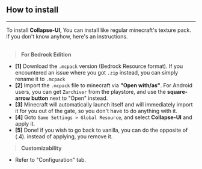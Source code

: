 ## How to install
---
To install **Collapse-UI**, You can install like regular minecraft's texture pack. if you don't know anyhow, here's an instructions.<br><br>
> **For Bedrock Edition**
- **[1]** Download the `.mcpack` version (Bedrock Resource format). If you encountered an issue where you got `.zip` instead, you can simply rename it to `.mcpack`
- **[2]** Import the `.mcpack` file to minecraft via **"Open with/as"**. For Android users, you can get `Zarchiver` from the playstore, and use the **square-arrow button** next to "Open" instead.
- **[3]** Minecraft will automatically launch itself and will immediately import it for you out of the gate, so you don't have to do anything with it.
- **[4]** Goto `Game Settings > Global Resource`, and select **Collapse-UI** and apply it.
- **[5]** Done! if you wish to go back to vanilla, you can do the opposite of (.4). instead of applying, you remove it.
> **Customizability**
- Refer to "Configuration" tab.